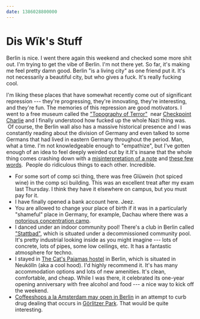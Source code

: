 ```yaml
---
date: 1386028800000
---
```



Dis Wïk's Stuff
===============

Berlin is nice. I went there again this weekend and checked some more
shit out. I'm trying to get the vibe of Berlin. I'm not there yet. So
far, it's making me feel pretty damn good. Berlin "is a living city" as
one friend put it. It's not necessarily a beautiful city, but who gives
a fuck. It's really fucking cool.

I'm liking these places that have somewhat recently come out of
significant repression --- they're progressing, they're innovating,
they're interesting, and they're fun. The memories of this repression
are good motivators. I went to a free museum called the ["Topography of
Terror"](http://www.topographie.de/)  near [Checkpoint
Charlie](https://www.google.com/maps/preview#!q=Checkpoint+Charlie%2C+Berlin%2C+Germany&data=!4m15!2m14!1m13!1s0x47a851d15c26d8cd%3A0x23a50042477d89c8!3m8!1m3!1d31549231!2d-95.677068!3d37.0625!3m2!1i1680!2i929!4f13.1!4m2!3d52.507593!4d13.390368)
and I finally understood how fucked up the whole Nazi thing was.  Of
course, the Berlin wall also has a massive historical presence and I was
constantly reading about the division of Germany and even talked to some
Germans that had lived in eastern Germany throughout the period. Man,
what a time. I'm not knowledgeable enough to "empathize", but I've
gotten enough of an idea to feel deeply weirded out by it.It's insane
that the whole thing comes crashing down with a [misinterpretation of a
note](http://en.wikipedia.org/wiki/Fall_of_the_inner_German_border#Opening_of_the_border_and_the_fall_of_the_GDR)
and [these few words](http://www.youtube.com/watch?v=b8GzptqhT68). 
People do ridiculous things to each other. Incredible.

-   For some sort of comp sci thing, there was free Glüwein (hot spiced
    wine) in the comp sci building. This was an excellent treat after my
    exam last Thursday. I think they have it elsewhere on campus, but
    you must pay for it.
-   I have finally opened a bank account here. Jeez.
-   You are allowed to change your place of birth if it was in a
    particularly "shameful" place in Germany, for example, Dachau where
    there was a [notorious concentration
    camp](http://en.wikipedia.org/wiki/Dachau_concentration_camp).
-   I danced under an indoor community pool! There's a club in Berlin
    called ["Stattbad"](http://www.stattbad.net/), which is situated
    under a decommissioned community pool. It's pretty industrial
    looking inside as you might imagine --- lots of concrete, lots of
    pipes, some low ceilings, etc. It has a fantastic atmosphere for
    techno. 
-   I stayed in [The Cat's Pajamas
    hostel](http://www.thecatspajamashostel.de/) in Berlin, which is
    situated in Neukölln (aka a cool hood). I'd highly recommend it.
    It's has many accommodation options and lots of new amenities. It's
    clean, comfortable, and cheap. While I was there, it celebrated its
    one-year opening anniversary with free alcohol and food --- a nice
    way to kick off the weekend.
-   [Coffeeshops a la Amsterdam may open in
    Berlin](http://rt.com/news/marijuana-berlin-shop-opens-462/) in an
    attempt to curb drug dealing that occurs in [Görlitzer
    Park](https://www.google.com/maps/preview#!data=!1m4!1m3!1d5877!2d13.4380442!3d52.4965481!4m12!2m11!1m10!1s0x0%3A0xdbc06edbfb7867fc!3m8!1m3!1d26081603!2d-95.677068!3d37.0625!3m2!1i1024!2i768!4f13.1).
    That would be quite interesting. 

